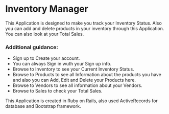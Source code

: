 # Inventory Manager

This Application is designed to make you track your Inventory Status. Also you can add and delete products in your inventory through this Application. You can also look at your Total Sales.

### Additional guidance:

- Sign up to Create your account.
- You can always Sign in wuth your Sign up info.
- Browse to Inventory to see your Current Inventory Status.
- Browse to Products to see all Information about the products you have and also you can Add, Edit and Delete your Products here.
- Browse to Vendors to see all information about your Vendors.
- Browse to Sales to check your Total Sales.


This Application is created in Ruby on Rails, also used ActiveRecords for database and Bootstrap framework.

